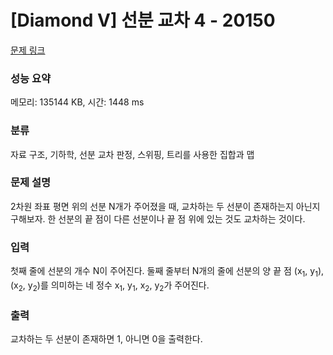 # [Diamond V] 선분 교차 4 - 20150 

[문제 링크](https://www.acmicpc.net/problem/20150) 

### 성능 요약

메모리: 135144 KB, 시간: 1448 ms

### 분류

자료 구조, 기하학, 선분 교차 판정, 스위핑, 트리를 사용한 집합과 맵

### 문제 설명

<p>2차원 좌표 평면 위의 선분 N개가 주어졌을 때, 교차하는 두 선분이 존재하는지 아닌지 구해보자. 한 선분의 끝 점이 다른 선분이나 끝 점 위에 있는 것도 교차하는 것이다.</p>

### 입력 

 <p>첫째 줄에 선분의 개수 N이 주어진다. 둘째 줄부터 N개의 줄에 선분의 양 끝 점 (x<sub>1</sub>, y<sub>1</sub>), (x<sub>2</sub>, y<sub>2</sub>)를 의미하는 네 정수 x<sub>1</sub>, y<sub>1</sub>, x<sub>2</sub>, y<sub>2</sub>가 주어진다.</p>

### 출력 

 <p>교차하는 두 선분이 존재하면 1, 아니면 0을 출력한다.</p>

